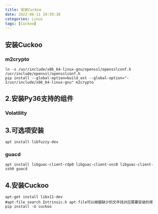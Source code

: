 ```yaml
---
title: 安装Cuckoo
date: 2022-06-11 19:59:30
categories: Linux 
tags: [Cuckoo]
---
```




## 安装Cuckoo







### m2crypto

```
ln -s /usr/include/x86_64-linux-gnu/openssl/opensslconf.h /usr/include/openssl/opensslconf.h
pip install --global-option=build_ext --global-option="-I/usr/include/x86_64-linux-gnu" m2crypto
```

## 2.安装Py36支持的组件

### Volatility



## 3.可选项安装



```
apt install libfuzzy-dev
```



### guacd

```
apt install libguac-client-rdp0 libguac-client-vnc0 libguac-client-ssh0 guacd
```

## 4.安装Cuckoo

```
apt-get install libx11-dev
#apt-file search Intrinsic.h apt-file可以根据缺少的文件找对应需要安装的库
pip install -U cuckoo
```

